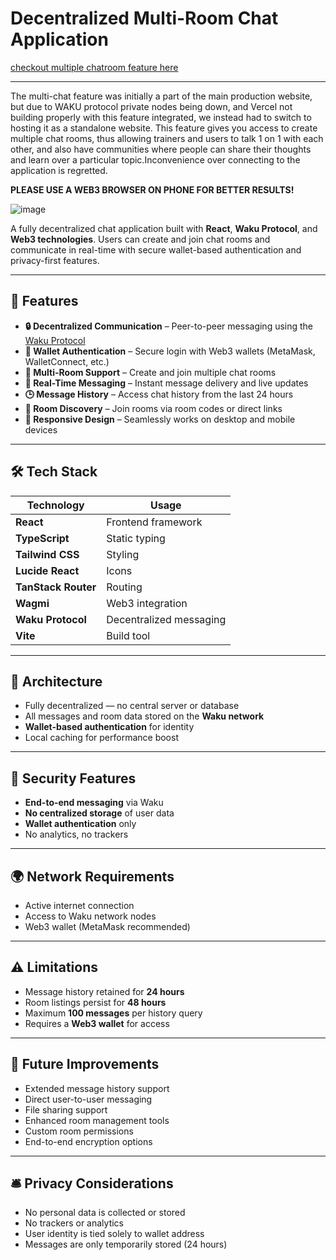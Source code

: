 # Decentralized Multi-Room Chat Application

[checkout multiple chatroom feature here](https://fitlink-multi-chat.vercel.app/)

---

The multi-chat feature was initially a part of the main production website, but due to WAKU protocol private nodes being down, and Vercel not building properly with this feature integrated, we instead had to switch to hosting it as a standalone website. This feature gives you access to create multiple chat rooms, thus allowing trainers and users to talk 1 on 1 with each other, and also have communities where people can share their thoughts and learn over a particular topic.Inconvenience over connecting to the application is regretted.





**PLEASE USE A WEB3 BROWSER ON PHONE FOR BETTER RESULTS!**





![image](https://github.com/user-attachments/assets/b09a2e61-2304-4be1-8178-206e2fc0e814)



A fully decentralized chat application built with **React**, **Waku Protocol**, and **Web3 technologies**. Users can create and join chat rooms and communicate in real-time with secure wallet-based authentication and privacy-first features.

---

## 🚀 Features

- **🔒 Decentralized Communication** – Peer-to-peer messaging using the [Waku Protocol](https://waku.org/)
- **🔐 Wallet Authentication** – Secure login with Web3 wallets (MetaMask, WalletConnect, etc.)
- **📂 Multi-Room Support** – Create and join multiple chat rooms
- **💬 Real-Time Messaging** – Instant message delivery and live updates
- **🕒 Message History** – Access chat history from the last 24 hours
- **🧭 Room Discovery** – Join rooms via room codes or direct links
- **📱 Responsive Design** – Seamlessly works on desktop and mobile devices

---

## 🛠️ Tech Stack

| Technology        | Usage                           |
|-------------------|----------------------------------|
| **React**         | Frontend framework               |
| **TypeScript**    | Static typing                    |
| **Tailwind CSS**  | Styling                          |
| **Lucide React**  | Icons                            |
| **TanStack Router** | Routing                         |
| **Wagmi**         | Web3 integration                 |
| **Waku Protocol** | Decentralized messaging          |
| **Vite**          | Build tool                       |

---

## 🧱 Architecture

- Fully decentralized — no central server or database
- All messages and room data stored on the **Waku network**
- **Wallet-based authentication** for identity
- Local caching for performance boost

---

## 🔐 Security Features

- **End-to-end messaging** via Waku
- **No centralized storage** of user data
- **Wallet authentication** only
- No analytics, no trackers

---

## 🌍 Network Requirements

- Active internet connection
- Access to Waku network nodes
- Web3 wallet (MetaMask recommended)

---

## ⚠️ Limitations

- Message history retained for **24 hours**
- Room listings persist for **48 hours**
- Maximum **100 messages** per history query
- Requires a **Web3 wallet** for access

---

## 🔮 Future Improvements

- Extended message history support  
- Direct user-to-user messaging  
- File sharing support  
- Enhanced room management tools  
- Custom room permissions  
- End-to-end encryption options  

---

## 🛎️ Privacy Considerations

- No personal data is collected or stored  
- No trackers or analytics  
- User identity is tied solely to wallet address  
- Messages are only temporarily stored (24 hours)
